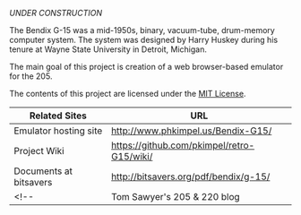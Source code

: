 _UNDER CONSTRUCTION_

The Bendix G-15 was a mid-1950s, binary, vacuum-tube, drum-memory computer system. The system was designed by Harry Huskey during his tenure at Wayne State University in Detroit, Michigan.

The main goal of this project is creation of a web browser-based emulator for the 205.

The contents of this project are licensed under the [MIT License](http://www.opensource.org/licenses/mit-license.php).

| Related Sites | URL |
| ------------- | ----- |
| Emulator hosting site | http://www.phkimpel.us/Bendix-G15/ |
| Project Wiki | https://github.com/pkimpel/retro-G15/wiki/ |
| Documents at bitsavers | http://bitsavers.org/pdf/bendix/g-15/ |
<!-- | Tom Sawyer's 205 & 220 blog | http://datatron.blogspot.com/ | -->
